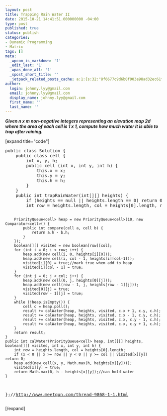 ```yaml
---
layout: post
title: Trapping Rain Water II
date: 2015-10-21 14:41:51.000000000 -04:00
type: post
published: true
status: publish
categories:
- Dynamic Programming
- Matrix
tags: []
meta:
  _wpcom_is_markdown: '1'
  _edit_last: '1'
  _wpas_done_all: '1'
  _spost_short_title: ''
  _jetpack_related_posts_cache: a:1:{s:32:"8f6677c9d6b0f903e98ad32ec61f8deb";a:2:{s:7:"expires";i:1469175498;s:7:"payload";a:3:{i:0;a:1:{s:2:"id";i:535;}i:1;a:1:{s:2:"id";i:1903;}i:2;a:1:{s:2:"id";i:1949;}}}}
author:
  login: johnny.lyy@gmail.com
  email: johnny.lyy@gmail.com
  display_name: johnny.lyy@gmail.com
  first_name: ''
  last_name: ''
---
```

<p><strong><em>Given n x m non-negative integers representing an elevation map 2d where the area of each cell is 1 x 1, compute how much water it is able to trap after raining.</em></strong></p>
<p>[expand title="code"]</p>
<pre>
public class Solution {
    public class cell {
        int x, y, h;
        public cell (int x, int y, int h) {
            this.x = x;
            this.y = y;
            this.h = h;
        }
    }
    public int trapRainWater(int[][] heights) {
        if (heights == null || heights.length == 0) return 0;
        int row = heights.length, col = heights[0].length, result = 0;
        
        PriorityQueue<cell> heap = new PriorityQueue<cell>(10, new Comparator<cell>() {
            public int compare(cell a, cell b) {
                return a.h - b.h;
            }
        });        
        boolean[][] visited = new boolean[row][col];
        for (int i = 0; i < row; i++) {
            heap.add(new cell(i, 0, heights[i][0]));
            heap.add(new cell(i, col - 1, heights[i][col-1]));
            visited[i][0] = true;//mark true when add to heap
            visited[i][col - 1] = true;
        }
        for (int j = 0; j < col; j++) {
            heap.add(new cell(0, j, heights[0][j]));
            heap.add(new cell(row - 1, j, heights[row - 1][j]));
            visited[0][j] = true;
            visited[row - 1][j] = true;
        }
        while (!heap.isEmpty()) {
            cell c = heap.poll();
            result += calWater(heap, heights, visited, c.x + 1, c.y, c.h); 
            result += calWater(heap, heights, visited, c.x - 1, c.y, c.h);
            result += calWater(heap, heights, visited, c.x, c.y - 1, c.h);
            result += calWater(heap, heights, visited, c.x, c.y + 1, c.h);
        }
        return result;
    }    
    public int calWater(PriorityQueue<cell> heap, int[][] heights, boolean[][] visited, int x, int y, int h) {
        int row = heights.length, col = heights[0].length;
        if (x < 0 || x >= row || y < 0 || y >= col || visited[x][y]) return 0;
        heap.add(new cell(x, y, Math.max(h, heights[x][y])));
        visited[x][y] = true;
        return Math.max(0, h - heights[x][y]);//can hold water
    }
};//http://www.meetqun.com/thread-9868-1-1.html
</cell></cell></cell></cell></pre>
<p>[/expand]</p>
